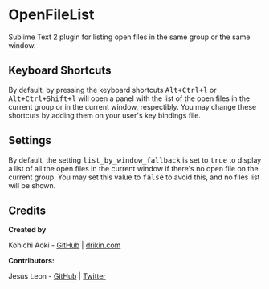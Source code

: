 OpenFileList
==============

Sublime Text 2 plugin for listing open files in the same group or the same window.


Keyboard Shortcuts
-------

By default, by pressing the keyboard shortcuts <kbd>Alt+Ctrl+l</kbd> or <kbd>Alt+Ctrl+Shift+l</kbd> will open a panel with the list of the open files in the current group or in the current window, respectibly. You may change these shortcuts by adding them on your user's key bindings file.


Settings
-------

By default, the setting <kbd>list_by_window_fallback</kbd> is set to <kbd>true</kbd> to display a list of all the open files in the current window if there's no open file on the current group. You may set this value to <kbd>false</kbd> to avoid this, and no files list will be shown.


Credits
-------

**Created by**

Kohichi Aoki - [GitHub](https://github.com/drikin) | [drikin.com](http://drikin.com/)

**Contributors:**

Jesus Leon - [GitHub](https://github.com/iamjessu) | [Twitter](https://twitter.com/iamjessu)
